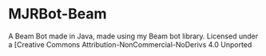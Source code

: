 # MJRBot-Beam
A Beam Bot made in Java, made using my Beam bot library. 
Licensed under a [Creative Commons Attribution-NonCommercial-NoDerivs 4.0 Unported
